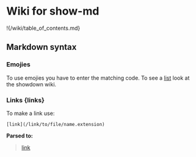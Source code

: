 # Wiki for show-md

!{/wiki/table_of_contents.md}

## Markdown syntax



### Emojies
To use emojies you have to enter the matching code. To see a 
[list](https://github.com/showdownjs/showdown/wiki/emojis) look at the showdown wiki.



### Links {links}
To make a link use:

	[link](/link/to/file/name.extension)

**Parsed to:**

> [link](#links)